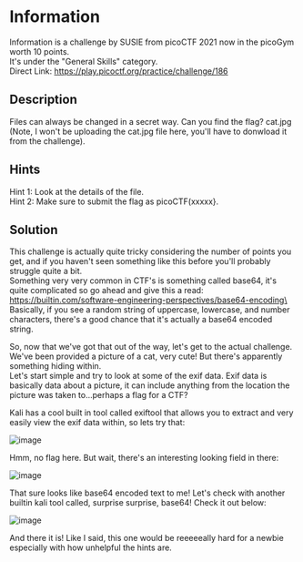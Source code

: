 # Information
Information is a challenge by SUSIE from picoCTF 2021 now in the picoGym worth 10 points.\
It's under the "General Skills" category.\
Direct Link: https://play.picoctf.org/practice/challenge/186

## Description
Files can always be changed in a secret way.  Can you find the flag? cat.jpg\
(Note, I won't be uploading the cat.jpg file here, you'll have to donwload it from the challenge).

## Hints
Hint 1:  Look at the details of the file.\
Hint 2:  Make sure to submit the flag as picoCTF(xxxxx}.

## Solution
This challenge is actually quite tricky considering the number of points you get, and if you haven't seen something like this before you'll probably struggle quite a bit.\
Something very very common in CTF's is something called base64, it's quite complicated so go ahead and give this a read:  https://builtin.com/software-engineering-perspectives/base64-encoding\
Basically, if you see a random string of uppercase, lowercase, and number characters, there's a good chance that it's actually a base64 encoded string.

So, now that we've got that out of the way, let's get to the actual challenge.  We've been provided a picture of a cat, very cute! But there's apparently something hiding within.\
Let's start simple and try to look at some of the exif data.  Exif data is basically data about a picture, it can include anything from the location the picture was taken to...perhaps a flag for a CTF?

Kali has a cool built in tool called exiftool that allows you to extract and very easily view the exif data within, so lets try that:

![image](https://github.com/noah344/CTF_Stuff/assets/17501232/75cae211-97f1-44a1-bccb-73bb3d47fc23)

Hmm, no flag here.  But wait, there's an interesting looking field in there:

![image](https://github.com/noah344/CTF_Stuff/assets/17501232/6a2e3d8d-c22f-4a83-9818-08a21f9d3f52)

That sure looks like base64 encoded text to me! Let's check with another builtin kali tool called, surprise surprise, base64! Check it out below:

![image](https://github.com/noah344/CTF_Stuff/assets/17501232/6528183b-c854-47c7-8dda-3381ea5b1f24)

And there it is! Like I said, this one would be reeeeeally hard for a newbie especially with how unhelpful the hints are.

